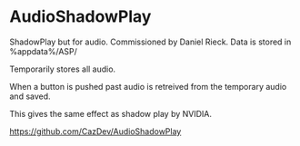 # AudioShadowPlay
ShadowPlay but for audio. Commissioned by Daniel Rieck.
Data is stored in %appdata%/ASP/

Temporarily stores all audio.

When a button is pushed past audio is retreived from the temporary audio and saved.

This gives the same effect as shadow play by NVIDIA.

https://github.com/CazDev/AudioShadowPlay



